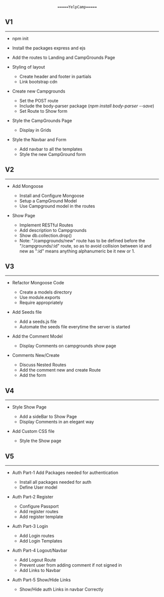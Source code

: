                            =====YelpCamp=====
## V1
<hr>

* npm init
* Install the packages express and ejs
* Add the routes to Landing and CampGrounds Page
* Styling of layout
    * Create header and footer in partials
    * Link bootstrap cdn
* Create new Campgrounds
    * Set the POST route
    * Include the body-parser package (<em>npm install body-parser --save</em>)
    * Set Route to Show form

* Style the CampGrounds Page
    * Display in Grids
* Style the Navbar and Form
    * Add navbar to all the templates
    * Style the new CampGround form

## V2
<hr>

* Add Mongoose
    * Install and Configure Mongoose
    * Setup a CampGround Model
    * Use Campground model in the routes

* Show Page
    * Implement RESTful Routes
    * Add description to Campgrounds
    * Show db.collection.drop()
    * Note: "/campgrounds/new" route has to be defined before the "/campgrounds/:id" route, so as to avoid collision between id and new
    as ":id" means anything alphanumeric be it new or 1.

## V3
<hr>

* Refactor Mongoose Code
    * Create a models directory
    * Use module.exports
    * Require appropriately

* Add Seeds file
    * Add a seeds.js file
    * Automate the seeds file everytime the server is started

* Add the Comment Model
    * Display Comments on campgrounds show page

* Comments New/Create
    * Discuss Nested Routes
    * Add the comment new and create Route
    * Add the form 

## V4
<hr>

* Style Show Page
    * Add a sideBar to Show Page
    * Display Comments in an elegant way

* Add Custom CSS file
    * Style the Show page

## V5
<hr>

* Auth Part-1 Add Packages needed  for authentication
    * Install all packages needed for auth
    * Define User model

* Auth Part-2 Register
    * Configure Passport 
    * Add register routes
    * Add register template

* Auth Part-3 Login
    * Add Login routes
    * Add Login Templates

* Auth Part-4 Logout/Navbar
    * Add Logout Route
    * Prevent user from adding comment if not signed in
    * Add Links to Navbar

* Auth Part-5 Show/Hide Links 
    * Show/Hide auth Links in navbar Correctly